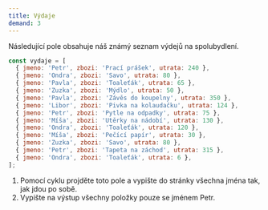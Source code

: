 ```yaml
---
title: Výdaje
demand: 3
---
```


Následující pole obsahuje náš známý seznam výdejů na spolubydlení.

```js
const vydaje = [
  { jmeno: 'Petr', zbozi: 'Prací prášek', utrata: 240 },
  { jmeno: 'Ondra', zbozi: 'Savo', utrata: 80 },
  { jmeno: 'Pavla', zbozi: 'Toaleťák', utrata: 65 },
  { jmeno: 'Zuzka', zbozi: 'Mýdlo', utrata: 50 },
  { jmeno: 'Pavla', zbozi: 'Závěs do koupelny', utrata: 350 },
  { jmeno: 'Libor', zbozi: 'Pivka na kolaudačku', utrata: 124 },
  { jmeno: 'Petr', zbozi: 'Pytle na odpadky', utrata: 75 },
  { jmeno: 'Míša', zbozi: 'Utěrky na nádobí', utrata: 130 },
  { jmeno: 'Ondra', zbozi: 'Toaleťák', utrata: 120 },
  { jmeno: 'Míša', zbozi: 'Pečící papír', utrata: 30 },
  { jmeno: 'Zuzka', zbozi: 'Savo', utrata: 80 },
  { jmeno: 'Petr', zbozi: 'Tapeta na záchod', utrata: 315 },
  { jmeno: 'Ondra', zbozi: 'Toaleťák', utrata: 6 },
];
```

1. Pomocí cyklu projděte toto pole a vypište do stránky všechna jména tak, jak jdou po sobě.
1. Vypište na výstup všechny položky pouze se jménem Petr.

